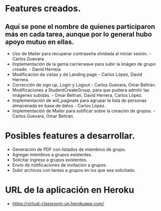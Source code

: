 # Features creados.
## Aquí se pone el nombre de quienes participaron más en cada tarea, aunque por lo general hubo apoyo mutuo en ellas.
* Uso de Mailer para recuperar contraseña olvidada al iniciar sesión. - Carlos Guevara.
* Implementación de la gema carrierwave para subir la imágen de grupo creado. - David Herrera.
* Modificación de vistas y de Landing page - Carlos López, David Herrera.
* Corrección de sign up, Login y Logout - Carlos Guevara, Omar Beltrán.
* Modificaciones a StudentCreateGroup, para que pudiera admitir las imágenes subidas. - Omar Beltran, David Herrera, Carlos López.
* Implementación de will_paginate para agrupar la lista de personas almacenada en base de datos - Carlos López.
* Implementación de Mailer para sotificar sobre la creación de grupos. - Carlos Guevara, Omar Beltrán.

# Posibles features a desarrollar.
* Generación de PDF con listados de miembros de grupo.
* Agregar miembros a grupos existentes.
* Solicitar ingreso a grupos existentes.
* Envìo de notificaciones de invitación a grupos.
* Subir archivos con tareas a grupos en los que sea solicitado.

# URL de la aplicación en Heroku
* https://virtual-classroom-un.herokuapp.com/
